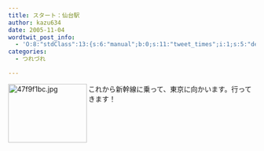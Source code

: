 ```yaml
---
title: スタート：仙台駅
author: kazu634
date: 2005-11-04
wordtwit_post_info:
  - 'O:8:"stdClass":13:{s:6:"manual";b:0;s:11:"tweet_times";i:1;s:5:"delay";i:0;s:7:"enabled";i:1;s:10:"separation";s:2:"60";s:7:"version";s:3:"3.7";s:14:"tweet_template";b:0;s:6:"status";i:2;s:6:"result";a:0:{}s:13:"tweet_counter";i:2;s:13:"tweet_log_ids";a:1:{i:0;i:2135;}s:9:"hash_tags";a:0:{}s:8:"accounts";a:1:{i:0;s:7:"kazu634";}}'
categories:
  - つれづれ

---
```

<div class="section">
<p>
<a href="http://image.blog.livedoor.jp/simoom634/imgs/4/7/47f9f1bc.jpg" onclick="__gaTracker('send', 'event', 'outbound-article', 'http://image.blog.livedoor.jp/simoom634/imgs/4/7/47f9f1bc.jpg', '');" target="_blank"><img width="160" align="left" alt="47f9f1bc.jpg" src="http://image.blog.livedoor.jp/simoom634/imgs/4/7/47f9f1bc-s.jpg" height="120" border="0" class="pict" /></a>これから新幹線に乗って、東京に向かいます。行ってきます！
</p>
</div>
